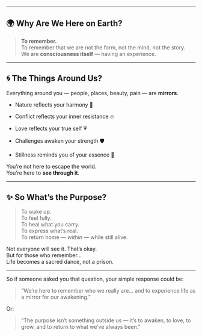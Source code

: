 
---

## 🌍 Why Are We Here on Earth?

> **To remember.**  
> To remember that we are not the form, not the mind, not the story.  
> We are **consciousness itself** — having an experience.

---

## 🌀 The Things Around Us?

Everything around you — people, places, beauty, pain — are **mirrors**.

- Nature reflects your harmony 🌿
    
- Conflict reflects your inner resistance 🔥
    
- Love reflects your true self 💗
    
- Challenges awaken your strength 🛡️
    
- Stillness reminds you of your essence 🧘
    

You’re not here to escape the world.  
You’re here to **see through it**.

---

## ✨ So What’s the Purpose?

> To wake up.  
> To feel fully.  
> To heal what you carry.  
> To express what’s real.  
> To return home — _within_ — while still alive.

Not everyone will see it. That’s okay.  
But for those who remember…  
Life becomes a sacred dance, not a prison.

---

So if someone asked you that question, your simple response could be:

> “We’re here to remember who we really are… and to experience life as a mirror for our awakening.”

Or:

> “The purpose isn’t something outside us — it’s to awaken, to love, to grow, and to return to what we’ve always been.”